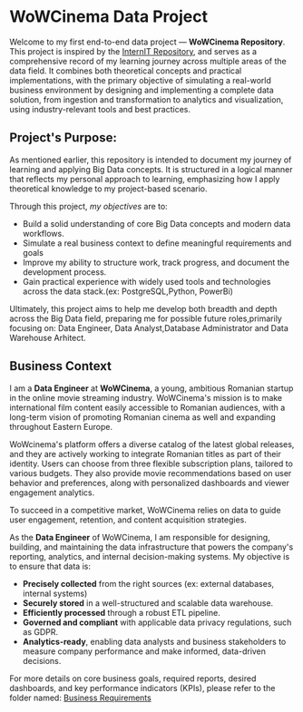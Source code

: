 # **WoWCinema Data Project**

Welcome to my first end-to-end data project — **WoWCinema Repository**. This project is inspired by the [InternIT Repository](https://github.com/romanmurzac/InternIT/tree/main), and serves as a comprehensive record of my learning journey across multiple areas of the data field. It combines both theoretical concepts and practical implementations, with the primary objective of simulating a real-world business environment by designing and implementing a complete data solution, from ingestion and transformation to analytics and visualization, using industry-relevant tools and best practices.

## **Project's Purpose:**

As mentioned earlier, this repository is intended to document my journey of learning and applying Big Data concepts. It is structured in a logical manner that reflects my personal approach to learning, emphasizing how I apply theoretical knowledge to my project-based scenario.

Through this project, _my objectives_ are to:

- Build a solid understanding of core Big Data concepts and modern data workflows.
- Simulate a real business context to define meaningful requirements and goals
- Improve my ability to structure work, track progress, and document the development process.
- Gain practical experience with widely used tools and technologies across the data stack.(ex: PostgreSQL,Python, PowerBi)

Ultimately, this project aims to help me develop both breadth and depth across the Big Data field, preparing me for possible future roles,primarily focusing on: Data Engineer, Data Analyst,Database Administrator and Data Warehouse Arhitect.

## **Business Context**

I am a **Data Engineer** at **WoWCinema**, a young, ambitious Romanian startup in the online movie streaming industry. WoWCinema's mission is to make international film content easily accessible to Romanian audiences, with a long-term vision of promoting Romanian cinema as well and expanding throughout Eastern Europe.

WoWcinema's platform offers a diverse catalog of the latest global releases, and they are actively working to integrate Romanian titles as part of their identity. Users can choose from three flexible subscription plans, tailored to various budgets. They also provide movie recommendations based on user behavior and preferences, along with personalized dashboards and viewer engagement analytics.

To succeed in a competitive market, WoWCinema relies on data to guide user engagement, retention, and content acquisition strategies.

As the **Data Engineer** of WoWCinema, I am responsible for designing, building, and maintaining the data infrastructure that powers the company's reporting, analytics, and internal decision-making systems. My objective is to ensure that data is:

- **Precisely collected** from the right sources (ex: external databases, internal systems)
- **Securely stored** in a well-structured and scalable data warehouse.
- **Efficiently processed** through a robust ETL pipeline.
- **Governed and compliant** with applicable data privacy regulations, such as GDPR.
- **Analytics-ready**, enabling data analysts and business stakeholders to measure company performance and make informed, data-driven decisions.

For more details on core business goals, required reports, desired dashboards, and key performance indicators (KPIs), please refer to the folder named: [Business Requirements](./Business_Requirements/README.md)
